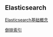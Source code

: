 ## Elasticsearch
[Elasticsearch基础概念](elasticsearch/ElasticSearch基础概念.md)

[倒排索引](elasticsearch/倒排索引.md)
